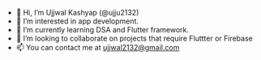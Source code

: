 - 👋 Hi, I’m Ujjwal Kashyap (@ujju2132)
- 👀 I’m interested in app development.
- 🌱 I’m currently learning DSA and Flutter framework.
- 💞️ I’m looking to collaborate on projects that require Fluttter or Firebase
- 📫 You can contact me at ujjwal2132@gmail.com

<!---
ujju2132/ujju2132 is a ✨ special ✨ repository because its `README.md` (this file) appears on your GitHub profile.
You can click the Preview link to take a look at your changes.
--->

